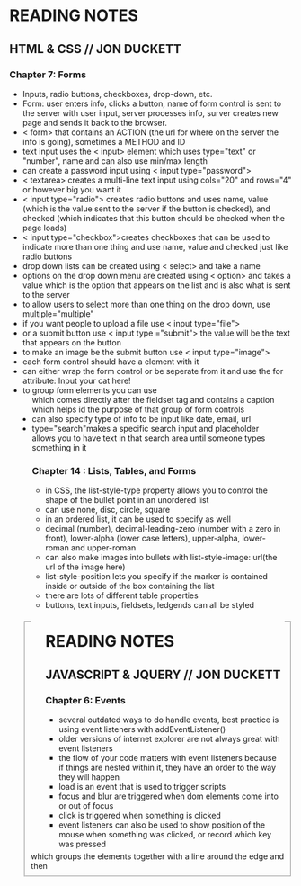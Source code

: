 <h1> READING NOTES</h1>
  <h2>HTML & CSS // JON DUCKETT</h2>  
    <h3> Chapter 7: Forms</h3>
      <ul>
        <li>Inputs, radio buttons, checkboxes, drop-down, etc.
        <li> Form: user enters info, clicks a button, name of form control is sent to the server with user input, server processes info, surver creates new page and sends it back to the browser.
        <li>< form> that contains an ACTION (the url for where on the server the info is going), sometimes a METHOD and ID
        <li>text input uses the < input> element which uses type="text" or "number", name and can also use min/max length
        <li>can create a password input using < input type="password">
        <li>< textarea> creates a multi-line text input using cols="20" and rows="4" or however big you want it
        <li>< input type="radio"> creates radio buttons and uses name, value (which is the value sent to the server if the button is checked), and checked (which indicates that this button should be checked when the page loads)
        <li>< input type="checkbox">creates checkboxes that can be used to indicate more than one thing and use name, value and checked just like radio buttons
        <li>drop down lists can be created using < select> and take a name
        <li>options on the drop down menu are created using < option> and takes a value which is the option that appears on the list and is also what is sent to the server
        <li>to allow users to select more than one thing on the drop down, use multiple="multiple"
        <li>if you want people to upload a file use < input type="file">
       <li>or a submit button use < input type ="submit"> the value will be the text that appears on the button
        <li>to make an image be the submit button use < input type="image">
        <li>each form control should have a <label> element with it
        <li>can either wrap the form control or be seperate from it and use the for attribute: <label for="cat input">Input your cat here!</label>
        <li>to group form elements you can use <fieldset> which groups the elements together with a line around the edge and then <legend> which comes directly after the fieldset tag and contains a caption which helps id the purpose of that group of form controls
        <li>can also specify type of info to be input like date, email, url
        <li>type="search"makes a specific search input and placeholder allows you to have text in that search area until someone types something in it

<h3> Chapter 14 : Lists, Tables, and Forms</h3>
      <ul>
        <li>in CSS, the list-style-type property allows you to control the shape of the bullet point in an unordered list
        <li>can use none, disc, circle, square
        <li>in an ordered list, it can be used to specify as well
        <li>decimal (number), decimal-leading-zero (number with a zero in front), lower-alpha (lower case letters), upper-alpha, lower-roman and upper-roman
        <li>can also make images into bullets with list-style-image: url(the url of the image here)
        <li>list-style-position lets you specify if the marker is contained inside or outside of the box containing the list
        <li>there are lots of different table properties
        <li>buttons, text inputs, fieldsets, ledgends can all be styled

<h1> READING NOTES</h1>
  <h2>JAVASCRIPT & JQUERY // JON DUCKETT</h2>  
    <h3> Chapter 6: Events</h3>
      <ul>
        <li>several outdated ways to do handle events, best practice is using event listeners with addEventListener()
        <li>older versions of internet explorer are not always great with event listeners
        <li>the flow of your code matters with event listeners because if things are nested within it, they have an order to the way they will happen
        <li>load is an event that is used to trigger scripts
        <li>focus and blur are triggered when dom elements come into or out of focus
        <li> click is triggered when something is clicked
        <li>event listeners can also be used to show position of the mouse when something was clicked, or record which key was pressed